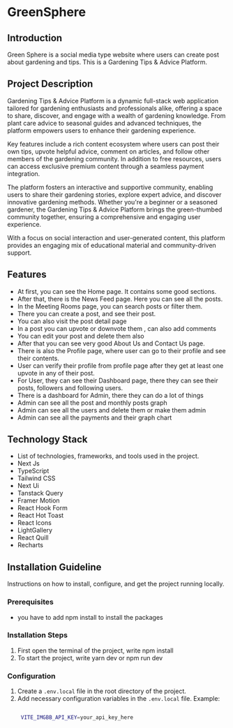 # GreenSphere

## Introduction

Green Sphere is a social media type website where users can create post about gardening and tips. This is a Gardening Tips & Advice Platform.

## Project Description

Gardening Tips & Advice Platform is a dynamic full-stack web application tailored for gardening enthusiasts and professionals alike, offering a space to share, discover, and engage with a wealth of gardening knowledge. From plant care advice to seasonal guides and advanced techniques, the platform empowers users to enhance their gardening experience.

Key features include a rich content ecosystem where users can post their own tips, upvote helpful advice, comment on articles, and follow other members of the gardening community. In addition to free resources, users can access exclusive premium content through a seamless payment integration.

The platform fosters an interactive and supportive community, enabling users to share their gardening stories, explore expert advice, and discover innovative gardening methods. Whether you're a beginner or a seasoned gardener, the Gardening Tips & Advice Platform brings the green-thumbed community together, ensuring a comprehensive and engaging user experience.

With a focus on social interaction and user-generated content, this platform provides an engaging mix of educational material and community-driven support.

## Features

- At first, you can see the Home page. It contains some good sections.
- After that, there is the News Feed  page. Here you can see all the posts.
- In the Meeting Rooms page, you can search posts or filter them.
- There you can create a post, and see their post.
- You can also visit the post detail page
- In a post you can upvote or downvote them , can also add comments
- You can edit your post and delete them also
- After that you can see very good About Us and Contact Us page.
- There is also the Profile page, where user can go to their profile and see their contents.
- User can verify their profile from profile page after they get at least one upvote in any of their post.
- For User, they can see their Dashboard page, there they can see their posts, followers and following users.
- There is a dashboard for Admin, there they can do a lot of things
- Admin can see all the post and monthly posts graph
- Admin can see all the users and delete them or make them admin
- Admin can see all the payments and their graph chart

## Technology Stack

- List of technologies, frameworks, and tools used in the project.
- Next Js
- TypeScript
- Tailwind CSS
- Next Ui
- Tanstack Query
- Framer Motion
- React Hook Form
- React Hot Toast
- React Icons
- LightGallery
- React Quill
- Recharts

## Installation Guideline

Instructions on how to install, configure, and get the project running locally.

### Prerequisites

- you have to add npm install to install the packages

### Installation Steps

1. First open the terminal of the project, write npm install
2. To start the project, write yarn dev or npm run dev

### Configuration

1. Create a `.env.local` file in the root directory of the project.
2. Add necessary configuration variables in the `.env.local` file.
   Example:
   ```bash

    VITE_IMGBB_API_KEY=your_api_key_here
   ```
